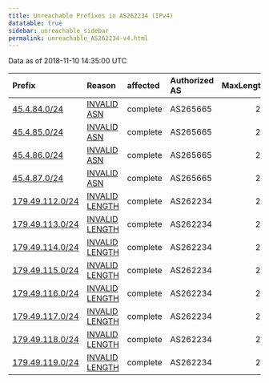 ```yaml
---
title: Unreachable Prefixes in AS262234 (IPv4)
datatable: true
sidebar: unreachable_sidebar
permalink: unreachable_AS262234-v4.html
---
```


Data as of 2018-11-10 14:35:00 UTC


<div class="datatable-begin"></div>

| Prefix                                                   | Reason                                                                                                     | affected   | Authorized AS   |   MaxLength | Anchor                                         |   unreachable /24s |
|:---------------------------------------------------------|:-----------------------------------------------------------------------------------------------------------|:-----------|:----------------|------------:|:-----------------------------------------------|-------------------:|
| [45.4.84.0/24](https://stat.ripe.net/45.4.84.0/24)       | [INVALID ASN](https://rpki-validator.ripe.net/announcement-preview?asn=AS262234&prefix=45.4.84.0/24)       | complete   | AS265665        |          22 | [LACNIC](unreachable_LACNIC_RPKI_Root-v4.html) |                  1 |
| [45.4.85.0/24](https://stat.ripe.net/45.4.85.0/24)       | [INVALID ASN](https://rpki-validator.ripe.net/announcement-preview?asn=AS262234&prefix=45.4.85.0/24)       | complete   | AS265665        |          22 | [LACNIC](unreachable_LACNIC_RPKI_Root-v4.html) |                  1 |
| [45.4.86.0/24](https://stat.ripe.net/45.4.86.0/24)       | [INVALID ASN](https://rpki-validator.ripe.net/announcement-preview?asn=AS262234&prefix=45.4.86.0/24)       | complete   | AS265665        |          22 | [LACNIC](unreachable_LACNIC_RPKI_Root-v4.html) |                  1 |
| [45.4.87.0/24](https://stat.ripe.net/45.4.87.0/24)       | [INVALID ASN](https://rpki-validator.ripe.net/announcement-preview?asn=AS262234&prefix=45.4.87.0/24)       | complete   | AS265665        |          22 | [LACNIC](unreachable_LACNIC_RPKI_Root-v4.html) |                  1 |
| [179.49.112.0/24](https://stat.ripe.net/179.49.112.0/24) | [INVALID LENGTH](https://rpki-validator.ripe.net/announcement-preview?asn=AS262234&prefix=179.49.112.0/24) | complete   | AS262234        |          21 | [LACNIC](unreachable_LACNIC_RPKI_Root-v4.html) |                  1 |
| [179.49.113.0/24](https://stat.ripe.net/179.49.113.0/24) | [INVALID LENGTH](https://rpki-validator.ripe.net/announcement-preview?asn=AS262234&prefix=179.49.113.0/24) | complete   | AS262234        |          21 | [LACNIC](unreachable_LACNIC_RPKI_Root-v4.html) |                  1 |
| [179.49.114.0/24](https://stat.ripe.net/179.49.114.0/24) | [INVALID LENGTH](https://rpki-validator.ripe.net/announcement-preview?asn=AS262234&prefix=179.49.114.0/24) | complete   | AS262234        |          21 | [LACNIC](unreachable_LACNIC_RPKI_Root-v4.html) |                  1 |
| [179.49.115.0/24](https://stat.ripe.net/179.49.115.0/24) | [INVALID LENGTH](https://rpki-validator.ripe.net/announcement-preview?asn=AS262234&prefix=179.49.115.0/24) | complete   | AS262234        |          21 | [LACNIC](unreachable_LACNIC_RPKI_Root-v4.html) |                  1 |
| [179.49.116.0/24](https://stat.ripe.net/179.49.116.0/24) | [INVALID LENGTH](https://rpki-validator.ripe.net/announcement-preview?asn=AS262234&prefix=179.49.116.0/24) | complete   | AS262234        |          21 | [LACNIC](unreachable_LACNIC_RPKI_Root-v4.html) |                  1 |
| [179.49.117.0/24](https://stat.ripe.net/179.49.117.0/24) | [INVALID LENGTH](https://rpki-validator.ripe.net/announcement-preview?asn=AS262234&prefix=179.49.117.0/24) | complete   | AS262234        |          21 | [LACNIC](unreachable_LACNIC_RPKI_Root-v4.html) |                  1 |
| [179.49.118.0/24](https://stat.ripe.net/179.49.118.0/24) | [INVALID LENGTH](https://rpki-validator.ripe.net/announcement-preview?asn=AS262234&prefix=179.49.118.0/24) | complete   | AS262234        |          21 | [LACNIC](unreachable_LACNIC_RPKI_Root-v4.html) |                  1 |
| [179.49.119.0/24](https://stat.ripe.net/179.49.119.0/24) | [INVALID LENGTH](https://rpki-validator.ripe.net/announcement-preview?asn=AS262234&prefix=179.49.119.0/24) | complete   | AS262234        |          21 | [LACNIC](unreachable_LACNIC_RPKI_Root-v4.html) |                  1 |

<div class="datatable-end"></div>